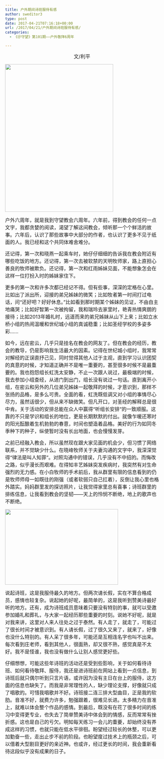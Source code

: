 ```yaml
---
title: 户外期间诗班服侍有感
author: sweditor3
type: post
date: 2017-04-21T07:16:18+00:00
url: /2017/04/21/户外期间诗班服侍有感/
categories:
  - 《＠守望》第101期——户外敬拜6周年

---
```

<p style="text-align: center;">
  <span style="font-size: 12pt;">文/利平</span>
</p>

<img class="aligncenter  wp-image-15173" src="http://t5.shwchurch.org/wp-content/uploads/2017/04/诗班01.jpg" alt="" width="354" height="483" />
  
<span style="font-size: 12pt;">户外六周年，就是我到守望教会六周年。六年前，得到教会的任何一点文字，我都贪婪的阅读，渴望了解这间教会，倾听那一个个鲜活的故事。六年后，认识了那些故事中大部分的作者，也认识了更多不见于纸面的人。我已经和这个共同体难舍难分。</span>

<span style="font-size: 12pt;">还记得，第一次和晓燕一起乘车时，她仔仔细细的告诉我在教会附近有哪些吃饭的地方。还记得，第一次去被软禁的天明牧师家，路上直担心善良的牧师被欺负。还记得，第一次和红雨姊妹见面，不能想象怎会在这样一位打扮入时的姊妹家住下。</span>

<span style="font-size: 12pt;">更多的第一次和许多次都已经记不得。但有些事，深深的定格在心里。比如出了派出所，迎接的弟兄姊妹的微笑；比如牧者第一时间打过电话，问“还好吧？好好休息。”比如看到那时期某个姊妹的见证，不由自主地痛哭；比如好智第一次被拘留，我和瑞玲去家里时，艳青热情爽朗的接待；比如2013年婚礼时，远道而来的弟兄姊妹从山下上来；比如立水桥小组的热闹温暖和世纪城小组的真诚稳重；比如圣经学校的多姿多彩……</span>

<span style="font-size: 12pt;">如今，远在密云，几乎只是挂名在教会的网友了。但在教会的经历，教会的教导，仍是影响我生活最大的因素。记得在世纪城小组时，我常常对解经的正误直抒己见，同时觉得其他人过于主观，直到学习认识团契的真意的时候，才知道正确并不是唯一重要的，甚至很多时候不是最重要的。我也抱怨组长虹洗太安静，不止一次跟人说过，最极端的时候，我去参加小组查经，从进门到出门，组长没有说过一句话。直到离开小组，在密云和另外的几位弟兄姊妹一起敬拜的时候，才意识到，那样不张扬的品格，是多么可贵。全面的看，虹洗既低调又对小组的事情尽心尽力，虽然话很少，但从来不缺微笑。但凡开口，对圣经的解释总是很中肯。关于活动的安排总能在众人中赢得“听组长安排”的一致顺服。这靠的不只是学识和组长的地位，更是长期默默的付出。就像乍暖还寒时的阳光酝酿着生机勃勃的春意，时间也塑造着品格。美好的行为如同冬季种下的种子，纵使暂时没有长出地面，也会慢慢发芽。</span>

<span style="font-size: 12pt;">之前已经融入教会，所以虽然现在跟大家见面的机会少，但习惯了网络联系，并不觉缺少什么。在晓峰牧师关于夫妻沟通的文字中，我深深觉得“律法是叫人知罪”。对照沟通中的错误，几乎没有不中招的。而悔改之路，似乎漫长而艰难。在得知丰艺姊妹突发疾病时，我突然有对生命强烈的无力感。在小白牧师的手术前后，我从群里有限的信息看到的仍是牧师师母一如既往的刚强（或者软弱只自己扛着），反倒让我心里也格外踏实。妈妈群里发的探访照片，让我觉得家里总有喜事；诗班群里的排练信息，让我看到教会的坚韧——天上的怜悯不断绝，地上的歌声也不断绝。</span>

<img class="aligncenter  wp-image-15174" src="http://t5.shwchurch.org/wp-content/uploads/2017/04/诗班02.jpg" alt="" width="370" height="247" />

<span style="font-size: 12pt;">说起诗班，这是我服侍最久的地方。但两次请长假，实在不算合格成员，感情也较复杂。说起她的好呢，最简单的，这是我听到赞美诗最好听的地方。还有，成为诗班成员意味着只要没有特别的事，就可以受邀参加婚礼和葬礼，与大家一起经历那些重要的时刻。说她不好呢，就是对我来讲，这里对人来人往处之过于泰然。有人走了，就走了，可能过了很长时间才被意识到。有人请长假，过了很久又来了，就来了，好像也没什么特别的。有人呆了很多年，可能还是互相连名字也叫不出来。每次看到庄老师，看到其他人，很面熟，却又很不熟，感觉真是不太好。我不是怪谁，我也没有做什么让别人感觉更好些。</span>

<span style="font-size: 12pt;">仔细想想，可能这些年诗班的活动还是受到些影响，关于如何看待诗班、如何看待敬拜、服侍，我还是进诗班前在网站上看到一点信息，到诗班后就只偶尔听到只言片语，或许因为没有主日在台上的服侍，这方面的信息也缺失了。而我是非常理性的人，缺少理论支撑，好像就只成了唱歌的。可惜我唱歌并不好。诗班接二连三排大型曲目，正是我的软肋。音准不好，就费力许多，勉强跟着，很难见长进。太多精力在音准上，就难以体会整个作品的感情。到最后，既没有在花了很多时间的练习中变得更专业，也失去了简单赞美诗中体会到的情感，反而常常有挫折感。这也是自己的亏欠。明知每天练习一会儿的重要，却始终没有养成这样的习惯，也就只能在低水平徘徊。盼望经过较长的休整，可以更加勤奋一些，走出止步不前的阶段。也盼望度过技术上的瓶颈之后，可以借着大型剧目更好的亲近神。也或许，经过更长的时间，我会重新看待这段似乎没有成果的日子。</span>